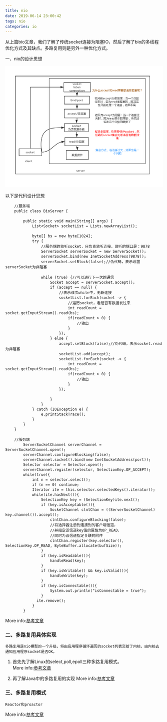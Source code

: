 ```yaml
---
title: nio
date: 2019-06-14 23:00:42
tags: nio
categories: io
---
```

从上篇bio文章，我们了解了传统socket连接为阻塞IO，然后了解了bio的多线程优化方式及其缺点。多路复用则是另外一种优化方式。

一、nio的设计思想

![nio-1](nio/nio-common.png)

<!--more-->    

以下是代码设计思想
```
    //服务端
    public class BioServer {
    
        public static void main(String[] args) {
            List<Socket> socketList = Lists.newArrayList();
            
            byte[] bs = new byte[1024];
            try {
                //服务端的监听socket，只负责监听连接，监听的端口是：9878
                ServerSocket serverSocket = new ServerSocket();
                serverSocket.bind(new InetSocketAddress(9878));
                serverSocket.setBlock(false);//伪代码，表示设置serverSocket为非阻塞
    
                while (true) {//可以进行下一次的通信
                    Socket accept = serverSocket.accept();
                    if (accept == null) {
                        //表示该次while中，无新连接
                        socketList.forEach(socket -> {
                            //遍历socket，看是否有数据发过来
                            int readCount = socket.getInputStream().read(bs);
                            if(readCount > 0) {
                                //输出
                            }
                        });
                    } else {
                        accept.setBlock(false);//伪代码，表示socket.read为非阻塞
                        socketList.add(accept);                            
                        socketList.forEach(socket -> {
                            int readCount = socket.getInputStream().read(bs);
                            if(readCount > 0) {
                                //输出
                            }
                        });
                    
                    }
                }
            } catch (IOException e) {
                e.printStackTrace();
            }
        }
    }
    
    //服务端
        ServerSocketChannel serverChannel = ServerSocketChannel.open();
        serverChannel.configureBlocking(false);
        serverChannel.socket().bind(new InetSocketAddress(port));
        Selector selector = Selector.open();
        serverChannel.register(selector, SelectionKey.OP_ACCEPT);
        while(true){
            int n = selector.select();
            if (n == 0) continue;
            Iterator ite = this.selector.selectedKeys().iterator();
            while(ite.hasNext()){
                SelectionKey key = (SelectionKey)ite.next();
                if (key.isAcceptable()){
                    SocketChannel clntChan = ((ServerSocketChannel) key.channel()).accept();
                    clntChan.configureBlocking(false);
                    //将选择器注册到连接到的客户端信道，
                    //并指定该信道key值的属性为OP_READ，
                    //同时为该信道指定关联的附件
                    clntChan.register(key.selector(), SelectionKey.OP_READ, ByteBuffer.allocate(bufSize));
                }
                if (key.isReadable()){
                    handleRead(key);
                }
                if (key.isWritable() && key.isValid()){
                    handleWrite(key);
                }
                if (key.isConnectable()){
                    System.out.println("isConnectable = true");
                }
              ite.remove();
            }
        }
```      
More info:[参考文章](https://www.bilibili.com/video/av54147951/)

### 二、多路复用具体实现
    
    多路复用是nio模型的一个升级，将由应用程序循环遍历的socket列表交给了内核，由内核去通知应用程序socket是否OK。
      
    
1. 首先先了解Linux的select,poll,epoll三种多路复用模式。     
More info:[参考文章](https://jeff.wtf/2017/02/IO-multiplexing/)        


2. 再了解Java中的多路复用的实现
More info:[参考文章](https://juejin.im/entry/599f971af265da247d728531)

        
### 三、多路复用模式

    Reactor和proactor
    
More info:[参考文章](https://tech.meituan.com/2016/11/04/nio.html)            